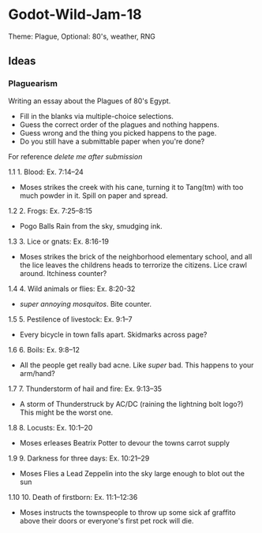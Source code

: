 # Godot-Wild-Jam-18
Theme: Plague, Optional: 80's, weather, RNG

## Ideas

### Plaguearism

Writing an essay about the Plagues of 80's Egypt. 
* Fill in the blanks via multiple-choice selections.
* Guess the correct order of the plagues and nothing happens.
* Guess wrong and the thing you picked happens to the page.
* Do you still have a submittable paper when you're done?

For reference _delete me after submission_

1.1	1. Blood: Ex. 7:14–24
  * Moses strikes the creek with his cane, turning it to Tang(tm) with too much powder in it. Spill on paper and spread.
  
1.2	2. Frogs: Ex. 7:25–8:15
  * Pogo Balls Rain from the sky, smudging ink.
  
1.3	3. Lice or gnats: Ex. 8:16-19
  * Moses strikes the brick of the neighborhood elementary school, and all the lice leaves the childrens heads to terrorize the citizens. Lice crawl around. Itchiness counter?

1.4	4. Wild animals or flies: Ex. 8:20-32
  * *super annoying mosquitos*. Bite counter.

1.5	5. Pestilence of livestock: Ex. 9:1–7
  * Every bicycle in town falls apart. Skidmarks across page?

1.6	6. Boils: Ex. 9:8–12
  * All the people get really bad acne. Like *super* bad. This happens to your arm/hand?

1.7	7. Thunderstorm of hail and fire: Ex. 9:13–35
  * A storm of Thunderstruck by AC/DC (raining the lightning bolt logo?) This might be the worst one.

1.8	8. Locusts: Ex. 10:1–20
  * Moses erleases Beatrix Potter to devour the towns carrot supply

1.9	9. Darkness for three days: Ex. 10:21–29
  * Moses Flies a Lead Zeppelin into the sky large enough to blot out the sun

1.10	10. Death of firstborn: Ex. 11:1–12:36
  * Moses instructs the townspeople to throw up some sick af graffito above their doors or everyone's first pet rock will die.
